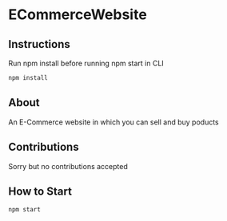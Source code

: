 # ECommerceWebsite

## Instructions
Run npm install before running npm start in CLI
```bash
npm install
```
## About 
An E-Commerce website in which you can sell and buy poducts

## Contributions
Sorry but no contributions accepted

## How to Start
```bash
npm start
```
